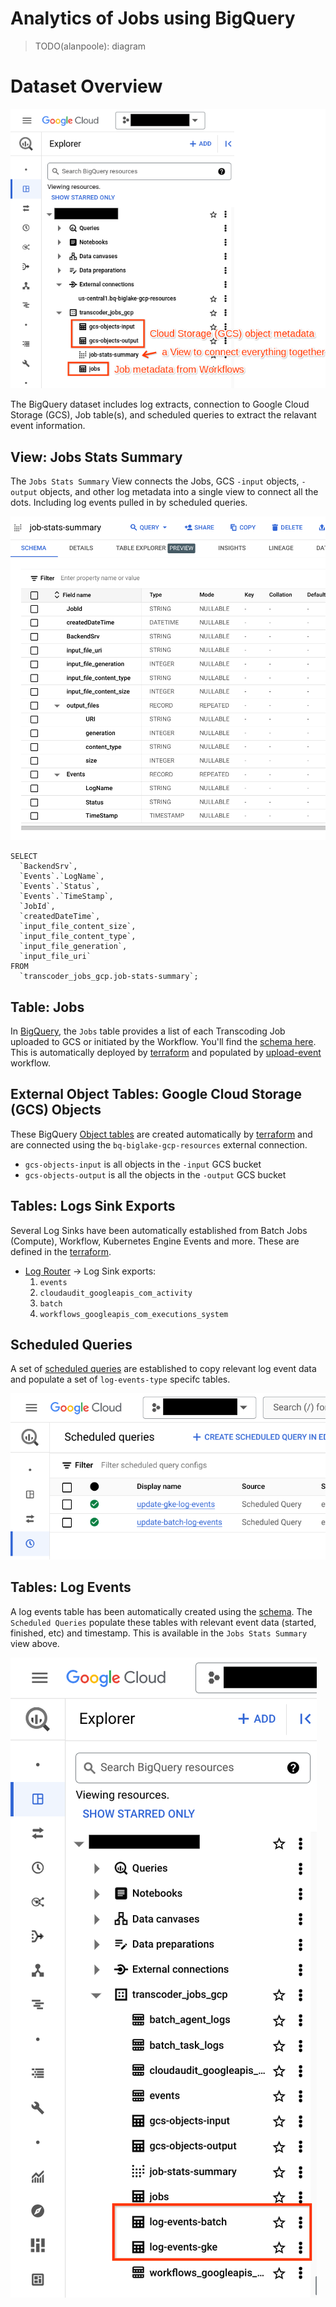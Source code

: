 # Analytics of Jobs using BigQuery

> TODO(alanpoole): diagram

# Dataset Overview
![overview of bq assets](../docs/img/bq-dataset-assets.png)

The BigQuery dataset includes log extracts, connection to Google Cloud Storage (GCS), Job table(s), and scheduled queries to extract the relavant event information.

## View: Jobs Stats Summary
The `Jobs Stats Summary` View connects the Jobs, GCS `-input` objects, `-output` objects, and other log metadata into a single view to connect all the dots. Including log events pulled in by scheduled queries.

![job summary screenshot](../docs/img/bq-job-summary-view.png)

```
SELECT
  `BackendSrv`,
  `Events`.`LogName`,
  `Events`.`Status`,
  `Events`.`TimeStamp`,
  `JobId`,
  `createdDateTime`,
  `input_file_content_size`,
  `input_file_content_type`,
  `input_file_generation`,
  `input_file_uri`
FROM
  `transcoder_jobs_gcp.job-stats-summary`;
```

## Table: Jobs
In [BigQuery](https://console.cloud.google.com/bigquery), the `Jobs` table provides a list of each Transcoding Job uploaded to GCS or initiated by the Workflow. You'll find the [schema here](../analytics/bq-job-stats-schema.json). This is automatically deployed by [terraform](../terraform/bq.tf) and populated by [upload-event](../workflows/upload-event-workflow.yaml) workflow.

## External Object Tables: Google Cloud Storage (GCS) Objects

These BigQuery [Object tables](https://cloud.google.com/bigquery/docs/object-table-introduction) are created automatically by [terraform](../terraform/bq.tf) and are connected using the `bq-biglake-gcp-resources` external connection.

 * `gcs-objects-input` is all objects in the `-input` GCS bucket
 * `gcs-objects-output` is all the objects in the `-output` GCS bucket

## Tables: Logs Sink Exports

Several Log Sinks have been automatically established from Batch Jobs (Compute), Workflow, Kubernetes Engine Events and more. These are defined in the [terraform](../terraform/logs.tf).

* [Log Router](https://console.cloud.google.com/logs/router) -> Log Sink exports:
  1. `events`
  1. `cloudaudit_googleapis_com_activity`
  1. `batch`
  1. `workflows_googleapis_com_executions_system`

## Scheduled Queries

A set of [scheduled queries](https://console.cloud.google.com/bigquery/scheduled-queries) are established to copy relevant log event data and populate a set of `log-events-type` specifc tables.

![screenshot of scheduled queries](../docs/img/bq-scheduled-queries.png)


## Tables: Log Events

A log events table has been automatically created using the [schema](bq-log-events-gke-schema.json). The `Scheduled Queries` populate these tables with relevant event data (started, finished, etc) and timestamp. This is available in the `Jobs Stats Summary` view above.

![log event specific](../docs/img/bq-log-events-specific-tables.png)